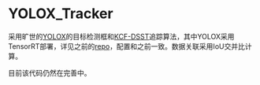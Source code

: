 # YOLOX_Tracker

采用旷世的[YOLOX](https://github.com/Megvii-BaseDetection/YOLOX)的目标检测框和[KCF-DSST](https://github.com/liliumao/KCF-DSST)追踪算法，其中YOLOX采用TensorRT部署，详见之前的[repo](https://github.com/ChenJiahao031008/SLAM_YOLOv5)，配置和之前一致。数据关联采用IoU交并比计算。

目前该代码仍然在完善中。